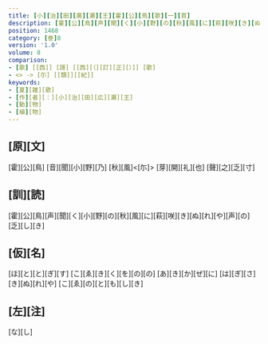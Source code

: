 ```yaml
---
title: [小][治][田][廣][瀬][王][霍][公][鳥][歌][一][首]
description: [霍][公][鳥][声][聞][く][小][野][の][秋][風][に][萩][咲][き][ぬ][れ][や][声][の][乏][し][き]
position: 1468
category: [巻]8
version: '1.0'
volume: 8
comparison:
- [歌] [[西]] [謌] [[西][（][訂][正][）]] [歌]
- <> -> [尓] [[類]][[紀]]
keywords:
- [夏][雑][歌]
- [作][者][：][小][治][田][広][瀬][王]
- [動][物]
- [植][物]
---
```


## [原][文]

[霍][公][鳥] [音][聞][小][野][乃] [秋][風]<[尓]> [芽][開][礼][也] [聲][之][乏][寸]

## [訓][読]

[霍][公][鳥][声][聞][く][小][野][の][秋][風][に][萩][咲][き][ぬ][れ][や][声][の][乏][し][き]

## [仮][名]

[ほ][と][と][ぎ][す] [こ][ゑ][き][く][を][の][の] [あ][き][か][ぜ][に] [は][ぎ][さ][き][ぬ][れ][や] [こ][ゑ][の][と][も][し][き]

## [左][注]

[な][し]
